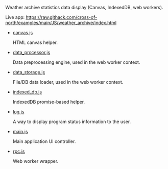 Weather archive statistics data display (Canvas, IndexedDB, web workers).

Live app: https://raw.githack.com/cross-of-north/examples/main/JS/weather_archive/index.html


- [canvas.js](canvas.js)

  HTML canvas helper.
  
- [data_processor.js](data_processor.js)

  Data preprocessing engine, used in the web worker context.
  
- [data_storage.js](data_storage.js)

  File/DB data loader, used in the web worker context.
  
- [indexed_db.js](indexed_db.js)

  IndexedDB promise-based helper.
  
- [log.js](log.js)

  A way to display program status information to the user.
  
- [main.js](main.js)

  Main application UI controller.
  
- [rpc.js](rpc.js)

  Web worker wrapper.
